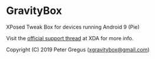 GravityBox
==========

XPosed Tweak Box for devices running Android 9 (Pie)

Visit the [official support thread](http://forum.xda-developers.com/showthread.php?t=3908768) at XDA for more info.

Copyright (C) 2019 Peter Gregus (xgravitybox@gmail.com)
